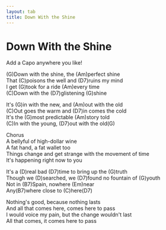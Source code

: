 ```yaml
---
layout: tab
title: Down With the Shine
---
```

# Down With the Shine

Add a Capo anywhere you like\!  
  
(G)Down with the shine, the (Am)perfect shine  
That (C)poisons the well and (D7)ruins my mind  
I get (G)took for a ride (Am)every time  
(C)Down with the (D7)glistening (G)shine  
  
It's (G)in with the new, and (Am)out with the old  
(C)Out goes the warm and (D7)in comes the cold  
It's the (G)most predictable (Am)story told  
(C)In with the young, (D7)out with the old(G)  
  
Chorus  
A bellyful of high-dollar wine  
A fat hand, a fat wallet too  
Things change and get strange with the movement of time  
It's happening right now to you  
  
It's a (D)real bad (D7)time to bring up the (G)truth  
Though we (D)searched, we (D7)found no fountain of (G)youth  
Not in (B7)Spain, nowhere (Em)near  
Any(B7)where close to (C)here(D7)  
  
Nothing's good, because nothing lasts  
And all that comes here, comes here to pass  
I would voice my pain, but the change wouldn't last  
All that comes, it comes here to pass

